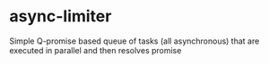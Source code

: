 # async-limiter
Simple Q-promise based queue of tasks (all asynchronous) that are executed in parallel and then resolves promise 
